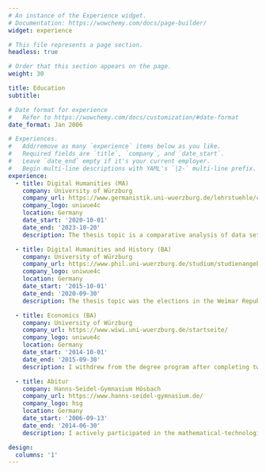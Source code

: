 ```yaml
---
# An instance of the Experience widget.
# Documentation: https://wowchemy.com/docs/page-builder/
widget: experience

# This file represents a page section.
headless: true

# Order that this section appears on the page.
weight: 30

title: Education
subtitle:

# Date format for experience
#   Refer to https://wowchemy.com/docs/customization/#date-format
date_format: Jan 2006

# Experiences.
#   Add/remove as many `experience` items below as you like.
#   Required fields are `title`, `company`, and `date_start`.
#   Leave `date_end` empty if it's your current employer.
#   Begin multi-line descriptions with YAML's `|2-` multi-line prefix.
experience:
  - title: Digital Humanities (MA)
    company: University of Würzburg
    company_url: https://www.germanistik.uni-wuerzburg.de/lehrstuehle/computerphilologie/studium/master/
    company_logo: uniwue4c
    location: Germany
    date_start: '2020-10-01'
    date_end: '2023-10-20'
    description: The thesis topic is a comparative analysis of data sets and feature importance in predicting hit songs - a machine learning approach.

  - title: Digital Humanities and History (BA)
    company: University of Würzburg
    company_url: https://www.phil.uni-wuerzburg.de/studium/studienangebot/digital-humanities/
    company_logo: uniwue4c
    location: Germany
    date_start: '2015-10-01'
    date_end: '2020-09-30'
    description: The thesis topic was the elections in the Weimar Republic 1919-1933 - the influence of economic development on the voting behaviour of the population.

  - title: Economics (BA)
    company: University of Würzburg
    company_url: https://www.wiwi.uni-wuerzburg.de/startseite/
    company_logo: uniwue4c
    location: Germany
    date_start: '2014-10-01'
    date_end: '2015-09-30'
    description: I withdrew from the degree program after completing two semesters.

  - title: Abitur
    company: Hanns-Seidel-Gymnasium Hösbach
    company_url: https://www.hanns-seidel-gymnasium.de/
    company_logo: hsg
    location: Germany
    date_start: '2006-09-13'
    date_end: '2014-06-30'
    description: I actively participated in the mathematical-technological curriculum throughout my tenure at the Gymnasium.

design:
  columns: '1'
---
```

